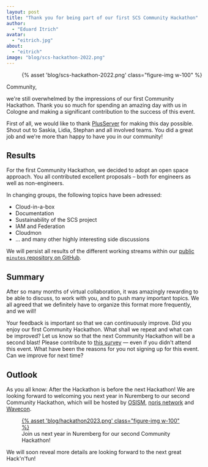 ```yaml
---
layout: post
title: "Thank you for being part of our first SCS Community Hackathon"
author:
  - "Eduard Itrich"
avatar:
  - "eitrich.jpg"
about:
  - "eitrich"
image: "blog/scs-hackathon-2022.png"
---
```


<figure class="figure mx-auto d-block" style="width:100%">
    {% asset 'blog/scs-hackathon-2022.png' class="figure-img w-100" %}
</figure>

Community,

we're still overwhelmed by the impressions of our first Community Hackathon.
Thank you so much for spending an amazing day with us in Cologne and making a
significant contribution to the success of this event.

First of all, we would like to thank [PlusServer](https://www.plusserver.com/) for making this day possible.
Shout out to Saskia, Lidia, Stephan and all involved teams. You did a great job
and we're more than happy to have you in our community!

## Results

For the first Community Hackathon, we decided to adopt an open space approach.
You all contributed excellent proposals – both for engineers as well as non-engineers.

In changing groups, the following topics have been adressed:

- Cloud-in-a-box
- Documentation
- Sustainability of the SCS project
- IAM and Federation
- Cloudmon
- ... and many other highly interesting side discussions

We will persist all results of the different working streams within our [public
`minutes` repository on GitHub](https://github.com/SovereignCloudStack/minutes/tree/main/hackathons/2022-11-22-scs-hackathon-cologne).

## Summary

After so many months of virtual collaboration, it was amazingly rewarding to be able to discuss, to work with you,
and to push many important topics. We all agreed that we definitely have to organize this format more frequently, and we will!

Your feedback is important so that we can continuously improve. Did you enjoy our first Community Hackathon. What shall we repeat and what can be improved? Let us know so that the next Community Hackathon will be a second blast! Please contribute to [this survey](https://scs.sovereignit.de/nextcloud/apps/forms/GeQn8gzfMSmZ4dFZ) — even if you didn't attend this event. What have been the reasons for you not signing up for this event. Can we improve for next time?

## Outlook

As you all know: After the Hackathon is before the next Hackathon!
We are looking forward to welcoming you next year in Nuremberg to our second Community Hackathon,
which will be hosted by [OSISM](https://osism.tech), [noris network](https://www.noris.de/) and [Wavecon](https://www.wavecon.de/).

<figure class="figure mx-auto d-block w-75">
  <a href="https://www.youtube.com/watch?v=ThBRVBnk654">
    {% asset 'blog/hackathon2023.png' class="figure-img w-100" %}
  </a>
  <figcaption class="figure-caption text-end">Join us next year in Nuremberg for our second Community Hackathon!</figcaption>
</figure>

We will soon reveal more details are looking forward to the next great Hack'n'fun!
